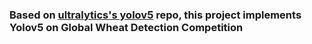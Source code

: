 ### Based on [ultralytics's yolov5](https://github.com/ultralytics/yolov5) repo, this project implements Yolov5 on Global Wheat Detection Competition


